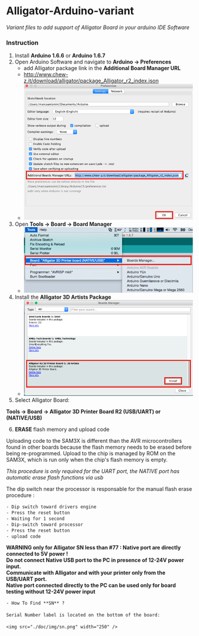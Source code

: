 # Alligator-Arduino-variant

*Variant files to add support of Alligator Board in your arduino IDE Software*


### Instruction

1. Install **Arduino 1.6.6** or **Arduino 1.6.7**
2. Open Arduino Software and navigate to **Arduino -> Preferences** 
   - add Alligator package link in the **Additional Board Manager URL** 
   - http://www.chew-z.it/download/alligator/package_Alligator_r2_index.json
   - <img src="./doc/img/pref.png" width="500" />
3. Open **Tools -> Board -> Board Manager**
   - <img src="./doc/img/board.png" width="500" />
4. Install the **Alligator 3D Artists Package**
   - <img src="./doc/img/board_manager.png" width="500" />
5. Select Alligator Board: 

  **Tools -> Board -> Alligator 3D Printer Board R2 (USB/UART) or (NATIVE/USB)**
  
6. **ERASE** flash memory and upload code
 
  Uploading code to the SAM3X is different than the AVR microcontrollers found in other boards because the flash memory   needs to be erased before being re-programmed. Upload to the chip is managed by ROM on the SAM3X, which is run only when the chip's flash memory is empty.

  *This procedure is only required for the UART port, the NATIVE port has automatic erase flash functions via usb*


  The dip switch near the processor is responsable for the manual flash erase procedure :

    - Dip switch toward drivers engine
    - Press the reset button
    - Waiting for 1 second
    - Dip-switch toward processor
    - Press the reset button
    - upload code


  
**WARNING only for Alligator SN less than #77 : Native port are directly connected to 5V power !** <br>
**Do not connect Native USB port to the PC in presence of 12-24V power input.** <br>
**Communicate with Alligator and with your printer only from the USB/UART port.** <br>
**Native port connected directly to the PC can be used only for board testing without 12-24V power input**
 
    - How To Find **SN** ?
    
    Serial Number label is located on the bottom of the board:
    
    <img src="./doc/img/sn.png" width="250" />
